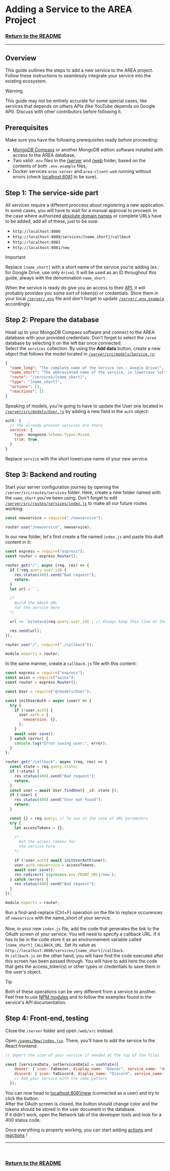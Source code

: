 # Adding a Service to the AREA Project

### [Return to the README](../README.md)
---



## Overview

This guide outlines the steps to add a new service to the AREA project. Follow these instructions to seamlessly integrate your service into the existing ecosystem.

> [!WARNING]
> This guide may not be entirely accurate for some special cases, like services that depends on others APIs (like YouTube depends on Google API). Discuss with other contributors before following it.

## Prerequisites

Make sure you have the following prerequisites ready before proceeding:

- [MongoDB Compass](https://www.mongodb.com/products/tools/compass) or another MongoDB edition software installed with access to the AREA database,
- Two valid `.env` files in the [/server](/../server/.env) and [/web](/../web/.env) folder, based on the contents of both `.env.example` files,
- Docker services `area-server` and `area-client-web` running without errors (check [localhost:8081]([http://localhost:8081]) to be sure).

## Step 1: The service-side part

All services require a different proccess about registering a new application. In some cases, you will have to wait for a manual approval to proceed. In the case where authorized [absolute domain names](https://en.wikipedia.org/wiki/Fully_qualified_domain_name) or complete URLs have to be added, add all of these, just to be sure:

- `http://localhost:8080`
- `http://localhost:8080/services/[name_short]/callback`
- `http://localhost:8081`
- `http://localhost:8081/new`

> [!IMPORTANT]
> Replace `[name_short]` with a short name of the service you're adding (ex.: for Google Drive, use only `drive`). It will be used as an ID throughout this guide, always with the denomination `name_short`.

When the service is ready do give you an access to their [API](https://en.wikipedia.org/wiki/API), it will probably provides you some sort of token(s) or credentials. Store them in your local [`/server/.env`](../server/.env) file and don't forget to update [`/server/.env.example`](../server/.env.example) accordingly.

## Step 2: Prepare the database

Head up to your MongoDB Compass software and connect to the AREA database with your provided credentials. Don't forget to select the `/area` database by selecting it on the left bar once connected.<br />
Select the `services` collection. By using the **Add data** button, create a new object that follows the model located in [`/server/src/models/Service.js`](../server/src/models/Service.js):

```json
{
  "name_long": "The complete name of the service (ex.: Google Drive)",
  "name_short": "The abbreviated name of the service, in lowercase letters (ex.: drive)",
  "route": "/services/[name_short]",
  "type": "[name_short]",
  "actions": [],
  "reactions": []
}
```

Speaking of models, you're going to have to update the User one located in [`/server/src/models/User.js`](../server/src/models/User.js) by adding a new field in the `auth` object:

```js
auth: {
  // The already present services are there
  service: {
    type: mongoose.Schema.Types.Mixed,
    trim: true,
  }
}
```

Replace `service` with the short lowercase name of your new service.

## Step 3: Backend and routing

Start your server configuration journey by opening the `/server/src/routes/services` folder. Here, create a new folder named with the `name_short` you've been using. Don't forget to edit [`/server/src/routes/services/index.js`](../server/src/routes/services/index.js) to make all our future routes working:

```js
const newservice = require("./newservice");

router.use("/newservice", newservice);
```

In our new folder, let's first create a file named `index.js` and paste this draft content in it:

```js
const express = require("express");
const router = express.Router();

router.get("/", async (req, res) => {
  if (!req.query.user_id) {
    res.status(400).send("Bad request");
    return;
  }
  let url = ``;

  /*
    Build the OAuth URL
    for the service here
  */

  url += `&state=${req.query.user_id}`; // Always keep this line at the end

  res.send(url);
});

router.use("/", require("./callback"));

module.exports = router;
```

In the same manner, create a `callback.js` file with this content:

```js
const express = require("express");
const axios = require("axios");
const router = express.Router();

const User = require("@/models/User");

const initUserAuth = async (user) => {
  try {
    if (!user.auth) {
      user.auth = {
        newservice: {},
      };
    }
    await user.save();
  } catch (error) {
    console.log("Error saving user:", error);
  }
};

router.get("/callback", async (req, res) => {
  const state = req.query.state;
  if (!state) {
    res.status(400).send("Bad request");
    return;
  }
  const user = await User.findOne({ _id: state });
  if (!user) {
    res.status(400).send("User not found");
    return;
  }

  const {} = req.query; // To use in the case of URL parameters
  try {
    let accessTokens = {};

    /*
      Get the access tokens for
      the service here
    */

    if (!user.auth) await initUserAuth(user);
    user.auth.newservice = accessTokens;
    await user.save();
    res.redirect(`${process.env.FRONT_URL}/new`);
  } catch (error) {
    res.status(400).send("Bad request");
  }
});

module.exports = router;
```

Run a find-and-replace (Ctrl+F) operation on the file to replace occurences of `newservice` with the name_short of your service.<br /><br />
Now, in your new `index.js` file, add the code that generates the link to the OAuth screen of your service.
You will need to specify a callback URL. If it has to be in the code store it as an environnement variable called `[name_short]_CALLBACK_URL`. Set its value as `http://localhost:8080/services/[name_short]/callback`.<br />
In `callback.js` on the other hand, you will have find the code executed after this screen has been passed through.
You will have to add here the code that gets the access_token(s) or other types or credentials to save them in the user's object.

> [!TIP]
> Both of these operations can be very different from a service to another. Feel free to use [NPM modules](https://www.npmjs.com/) and to follow the examples found in the service's API documentation.

## Step 4: Front-end, testing

Close the `/server` folder and open `/web/src` instead.

Open [`/pages/New/index.jsx`](/web/src/pages/New/index.jsx).
There, you'll have to add the service to the React frontend: <br />


```jsx
// Import the icon of your service if needed at the top of the files

const [servicesData, setServicesData] = useState({
    deezer: { icon: faDeezer, display_name: "Deezer", service_name: "deezer", access: null },
    discord: { icon: faDiscord, display_name: "Discord", service_name: "discord", access: null },
    // Add your service with the same pattern
  });
```

You can now head to [localhost:8081/new](http://localhost:8081/new) (connected as a user) and try to click the button.<br />
After the OAuth screen is closed, the button should change color and the tokens should be stored in the user document in the database.<br />
If it didn't work, open the Network tab of the developer tools and look for a 400 status code.

Once everything is properly working, you can start adding [actions](./Add%20an%20action.md) and [reactions](./Add%20a%20reaction.md) !

---
<br>

### [Return to the README](../README.md)
